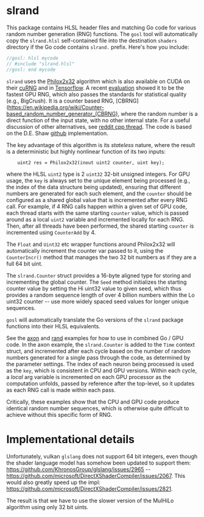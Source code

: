 # slrand

This package contains HLSL header files and matching Go code for various random number generation (RNG) functions.  The `gosl` tool will automatically copy the `slrand.hlsl` self-contained file into the destination `shaders` directory if the Go code contains `slrand.` prefix.  Here's how you include:

```Go
//gosl: hlsl mycode
// #include "slrand.hlsl"
//gosl: end mycode
```

`slrand` uses the [Philox2x32](https://github.com/DEShawResearch/random123) algorithm which is also available on CUDA on their [cuRNG](https://docs.nvidia.com/cuda/curand/host-api-overview.html) and in [Tensorflow](https://www.tensorflow.org/guide/random_numbers#general).  A recent [evaluation](https://www.mdpi.com/2079-3197/9/12/142#B69-computation-09-00142) showed it to be the fastest GPU RNG, which also passes the standards for statistical quality (e.g., BigCrush).  It is a counter based RNG, [CBRNG](https://en.wikipedia.org/wiki/Counter-based_random_number_generator_(CBRNG), where the random number is a direct function of the input state, with no other internal state.  For a useful discussion of other alternatives, see [reddit cpp thread](https://www.reddit.com/r/cpp/comments/u3cnkk/old_rand_method_faster_than_new_alternatives/).  The code is based on the D.E. Shaw [github](https://github.com/DEShawResearch/random123/blob/main/include/Random123/philox.h) implementation.

The key advantage of this algorithm is its *stateless* nature, where the result is a deterministic but highly nonlinear function of its two inputs:
```
    uint2 res = Philox2x32(inout uint2 counter, uint key);
```
where the HLSL `uint2` type is 2 `uint32` 32-bit unsigned integers.  For GPU usage, the `key` is always set to the unique element being processed (e.g., the index of the data structure being updated), ensuring that different numbers are generated for each such element, and the `counter` should be configured as a shared global value that is incremented after every RNG call.  For example, if 4 RNG calls happen within a given set of GPU code, each thread starts with the same starting `counter` value, which is passed around as a local `uint2` variable and incremented locally for each RNG.  Then, after all threads have been performed, the shared starting `counter` is incremented using `CounterAdd` by 4.

The `Float` and `Uint32` etc wrapper functions around Philox2x32 will automatically increment the counter var passed to it, using the `CounterIncr()` method that manages the two 32 bit numbers as if they are a full 64 bit uint.

The `slrand.Counter` struct provides a 16-byte aligned type for storing and incrementing the global counter.  The `Seed` method initializes the starting counter value by setting the Hi uint32 value to given seed, which thus provides a random sequence length of over 4 billion numbers within the Lo uint32 counter -- use more widely spaced seed values for longer unique sequences.

`gosl` will automatically translate the Go versions of the `slrand` package functions into their HLSL equivalents.

See the [axon](https://github.com/emer/gosl/v2/tree/main/examples/axon) and [rand](https://github.com/emer/gosl/v2/tree/main/examples/rand) examples for how to use in combined Go / GPU code.  In the axon example, the `slrand.Counter` is added to the `Time` context struct, and incremented after each cycle based on the number of random numbers generated for a single pass through the code, as determined by the parameter settings.  The index of each neuron being processed is used as the `key`, which is consistent in CPU and GPU versions.  Within each cycle, a *local* arg variable is incremented on each GPU processor as the computation unfolds, passed by reference after the top-level, so it updates as each RNG call is made within each pass.

Critically, these examples show that the CPU and GPU code produce identical random number sequences, which is otherwise quite difficult to achieve without this specific form of RNG.

# Implementational details

Unfortunately, vulkan `glslang` does not support 64 bit integers, even though the shader language model has somehow been updated to support them: https://github.com/KhronosGroup/glslang/issues/2965 --   https://github.com/microsoft/DirectXShaderCompiler/issues/2067.  This would also greatly speed up the impl: https://github.com/microsoft/DirectXShaderCompiler/issues/2821.

The result is that we have to use the slower version of the MulHiLo algorithm using only 32 bit uints.



